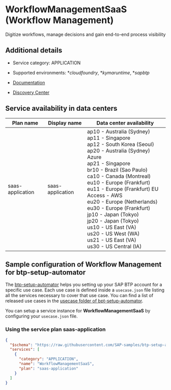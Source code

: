 # WorkflowManagementSaaS (Workflow Management)

Digitize workflows, manage decisions and gain end-to-end process visibility

## Additional details
- Service category: APPLICATION
- Supported environments: **cloudfoundry*, **kymaruntime*, **sapbtp*

- [Documentation](https://help.sap.com/viewer/product/WORKFLOW_MANAGEMENT/Cloud/en-US)
- [Discovery Center](https://discovery-center.cloud.sap/serviceCatalog/workflow-management)

## Service availability in data centers

| Plan name | Display name | Data center availability  |
|------|----------------|---------------------------|
|  saas-application  |  saas-application  | ap10 - Australia (Sydney)<br> ap11 - Singapore<br> ap12 - South Korea (Seoul)<br> ap20 - Australia (Sydney) Azure<br> ap21 - Singapore<br> br10 - Brazil (Sao Paulo)<br> ca10 - Canada (Montreal)<br> eu10 - Europe (Frankfurt)<br> eu11 - Europe (Frankfurt) EU Access - AWS<br> eu20 - Europe (Netherlands)<br> eu30 - Europe (Frankfurt)<br> jp10 - Japan (Tokyo)<br> jp20 - Japan (Tokyo)<br> us10 - US East (VA)<br> us20 - US West (WA)<br> us21 - US East (VA)<br> us30 - US Central (IA)  |

## Sample configuration of **Workflow Management** for btp-setup-automator

The [btp-setup-automator](https://github.com/SAP-samples/btp-setup-automator) helps you setting up your SAP BTP account for a specific use case. Each use case is defined inside a `usecase.json` file listing all the services necessary to cover that use case. You can find a list of released use cases in the [usecase folder of bpt-setup-automator](https://github.com/SAP-samples/btp-setup-automator/tree/main/usecases).

You can setup a service instance for **WorkflowManagementSaaS** by configuring your `usecase.json` file.

### Using the service plan **saas-application**

```json
{
  "$schema": "https://raw.githubusercontent.com/SAP-samples/btp-setup-automator/main/libs/btpsa-usecase.json",
  "services": [
    {
      "category": "APPLICATION",
      "name": "WorkflowManagementSaaS",
      "plan": "saas-application"
    }
  ]
}
```

